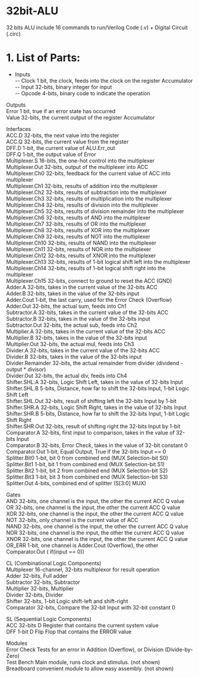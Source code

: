 # 32bit-ALU
32 bits ALU include 16 commands to run/Verilog Code (.v) + Digital Circuit (.circ) 

# 1.	List of Parts:

- Inputs  
-- Clock	1 bit, the clock, feeds into the clock on the register Accumulator  
-- Input	32-bits, binary integer for input  
-- Opcode	4-bits, binary code to indicate the operation

Outputs  
Error	1 bit, true if an error state has occurred  
Value	32-bits, the current output of the register Accumulator

Interfaces  
ACC.D	32-bits, the next value into the register  
ACC.Q	32-bits, the current value from the register  
DFF.D	1-bit, the current value of ALU.Err_out  
DFF.Q	1-bit, the output value of Error  
Multiplexer.S	16-bits, the one-hot control into the multiplexer  
Multiplexer.Out	32-bits, output of the multiplexer into ACC  
Multiplexer.Ch0	32-bits, feedback for the current value of ACC into multiplexer  
Multiplexer.Ch1	32-bits, results of addition into the multiplexer  
Multiplexer.Ch2	32-bits, results of subtraction into the multiplexer  
Multiplexer.Ch3	32-bits, results of multiplication into the multiplexer  
Multiplexer.Ch4	32-bits, results of division into the multiplexer  
Multiplexer.Ch5	32-bits, results of division remainder into the multiplexer  
Multiplexer.Ch6	32-bits, results of AND into the multiplexer  
Multiplexer.Ch7	32-bits, results of OR into the multiplexer  
Multiplexer.Ch8	32-bits, results of XOR into the multiplexer  
Multiplexer.Ch9	32-bits, results of NOT into the multiplexer  
Multiplexer.Ch10	32-bits, results of NAND into the multiplexer  
Multiplexer.Ch11	32-bits, results of NOR into the multiplexer  
Multiplexer.Ch12	32-bits, results of XNOR into the multiplexer  
Multiplexer.Ch13	32-bits, results of 1-bit logical shift left into the multiplexer  
Multiplexer.Ch14	32-bits, results of 1-bit logical shift right into the multiplexer  
Multiplexer.Ch15	32-bits, connect to ground to reset the ACC (GND)  
Adder.A	32-bits, takes in the current value of the 32-bits ACC  
Adder.B	32-bits, takes in the value of the 32-bits input  
Adder.Cout	1-bit, the last carry, used for the Error Check (Overflow)  
Adder.Out	32-bits, the actual sum, feeds into Ch1  
Subtractor.A	32-bits, takes in the current value of the 32-bits ACC  
Subtractor.B	32-bits, takes in the value of the 32-bits input  
Subtractor.Out	32-bits, the actual sub, feeds into Ch2  
Multiplier.A	32-bits, takes in the current value of the 32-bits ACC  
Multiplier.B	32-bits, takes in the value of the 32-bits input  
Multiplier.Out	32-bits, the actual mul, feeds into Ch3  
Divider.A	32-bits, takes in the current value of the 32-bits ACC  
Divider.B	32-bits, takes in the value of the 32-bits input  
Divider.Remainder	32-bits, the actual remainder from divider (dividend - output * divisor)  
Divider.Out	32-bits, the actual div, feeds into Ch4  
Shifter.SHL.A	32-bits, Logic Shift Left, takes in the value of 32-bits Input 
Shifter.SHL.B	5-bits, Distance, how far to shift the 32-bits Input, 1-bit Logic Shift Left  
Shifter.SHL.Out	32-bits, result of shifting left the 32-bits Input by 1-bit  
Shifter.SHR.A	32-bits, Logic Shift Right, takes in the value of 32-bits Input  
Shifter.SHR.B	5-bits, Distance, how far to shift the 32-bits Input, 1-bit Logic Shift Right  
Shifter.SHR.Out	32-bits, result of shifting right the 32-bits Input by 1-bit  
Comparator.A	32-bits, first input to comparison, takes in the value of 32-bits Input  
Comparator.B	32-bits, Error Check, takes in the value of 32-bit constant 0  
Comparator.Out	1-bit, Equal Output, True if the 32-bits Input == 0  
Splitter.Bit0	1-bit, bit 0 from combined end (MUX Selection-bit S0)  
Splitter.Bit1	1-bit, bit 1 from combined end (MUX Selection-bit S1)  
Splitter.Bit2	1-bit, bit 2 from combined end (MUX Selection-bit S2)  
Splitter.Bit3	1-bit, bit 3 from combined end (MUX Selection-bit S3)  
Splitter.Out	4-bits, combined end of splitter (S[3:0] MUX)  

Gates  
AND	32-bits, one channel is the input, the other the current ACC Q value  
OR	32-bits, one channel is the input, the other the current ACC Q value  
XOR	32-bits, one channel is the input, the other the current ACC Q value  
NOT	32-bits, only channel is the current value of ACC  
NAND	32-bits, one channel is the input, the other the current ACC Q value  
NOR	32-bits, one channel is the input, the other the current ACC Q value  
XNOR	32-bits, one channel is the input, the other the current ACC Q value  
OR_ERR	1-bit, one channel is Adder.Cout (Overflow), the other Comparator.Out ( if(input == 0))  

CL	(Combinational Logic Components)  
Multiplexer	16-channel, 32-bits multiplexor for result operation  
Adder	32-bits, Full adder  
Subtractor	32-bits, Subtractor  
Multiplier	32-bits, Multiplier  
Divider	32-bits, Divider  
Shifter	32-bits, 1-bit Logic shift-left and shift-right  
Comparator	32-bits, Compare the 32-bit Input with 32-bit constant 0  

SL	(Sequential Logic Components)  
ACC	32-bits D Register that contains the current system value  
DFF	1-bit D Flip Flop that contains the ERROR value  

Modules  
Error Check	Tests for an error in Addition (Overflow), or Division (Divide-by-Zero)  
Test Bench	Main module, runs clock and stimulus. (not shown)  
Breadboard	convenient module to allow easy assembly. (not shown)  

